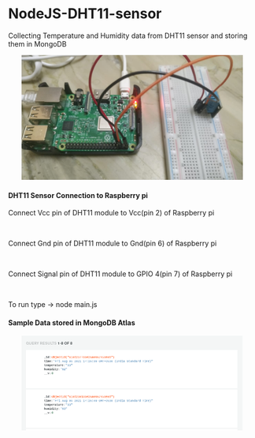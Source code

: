 # NodeJS-DHT11-sensor
Collecting Temperature and Humidity data from DHT11 sensor and storing them in MongoDB


<p align="center">
  <img src="/Setup.jpeg" width="450" title="Circuit Setup">
</p>

<div>
  <h4>DHT11 Sensor Connection to Raspberry pi</h4>
  <p>Connect Vcc pin of DHT11 module to Vcc(pin 2) of Raspberry pi</p><br>
  <p>Connect Gnd pin of DHT11 module to Gnd(pin 6) of Raspberry pi</p><br>
  <p>Connect Signal pin of DHT11 module to GPIO 4(pin 7) of Raspberry pi</p><br>
</div>  
 
To run type ->    node main.js
  
<h4> Sample Data stored in MongoDB Atlas </h4>

<p align="center">
  <img src="/Data.png" width="450" title="Sample Collected Data">
</p>
